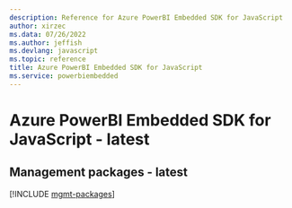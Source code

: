 ```yaml
---
description: Reference for Azure PowerBI Embedded SDK for JavaScript
author: xirzec
ms.data: 07/26/2022
ms.author: jeffish
ms.devlang: javascript
ms.topic: reference
title: Azure PowerBI Embedded SDK for JavaScript
ms.service: powerbiembedded
---
```

# Azure PowerBI Embedded SDK for JavaScript - latest

## Management packages - latest
[!INCLUDE [mgmt-packages](powerbi-embedded-mgmt-index.md)]